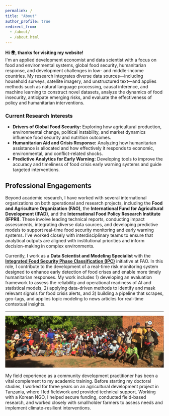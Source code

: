 ```yaml
---
permalink: /
title: "About"
author_profile: true
redirect_from: 
  - /about/
  - /about.html
---
```


**Hi 🌍, thanks for visiting my website!**  
I'm an applied development economist and data scientist with a focus on food and environmental systems, global food security, humanitarian response, and development challenges in low- and middle-income countries. My research integrates diverse data sources—including household surveys, satellite imagery, and unstructured text—and applies methods such as natural language processing, causal inference, and machine learning to construct novel datasets, analyze the dynamics of food insecurity, anticipate emerging risks, and evaluate the effectiveness of policy and humanitarian interventions.

### Current Research Interests

- **Drivers of Global Food Security:** Exploring how agricultural production, environmental change, political instability, and market dynamics influence food security and nutrition outcomes.
- **Humanitarian Aid and Crisis Response:** Analyzing how humanitarian assistance is allocated and how effectively it responds to economic, environmental, and conflict-related shocks.
- **Predictive Analytics for Early Warning:** Developing tools to improve the accuracy and timeliness of food crisis early warning systems and guide targeted interventions.

## Professional Engagements

Beyond academic research, I have worked with several international organizations on both operational and research projects, including the **Food and Agriculture Organization (FAO)**, the **International Fund for Agricultural Development (IFAD)**, and the **International Food Policy Research Institute (IFPRI)**. These involve leading technical reports, conducting impact assessments, integrating diverse data sources, and developing predictive models to support real-time food security monitoring and early warning systems. I’ve worked closely with interdisciplinary teams to ensure that analytical outputs are aligned with institutional priorities and inform decision-making in complex environments.

Currently, I work as a **Data Scientist and Modeling Specialist** with the **[Integrated Food Security Phase Classification (IPC)](https://www.ipcinfo.org/)** initiative at FAO. In this role, I contribute to the development of a real-time risk monitoring system designed to enhance early detection of food crises and enable more timely humanitarian responses. My work includes 1) developing an evaluation framework to assess the reliability and operational readiness of AI and statistical models, 2) applying data-driven methods to identify and mask relevant signals for food crisis alerts, and 3) building a pipeline that scrapes, geo-tags, and applies topic modeling to news articles for real-time contextual insights.

---

![Fieldwork in Kilosa District, Tanzania (2017)](images/tanzania.png)

My field experience as a community development practitioner has been a vital complement to my academic training. Before starting my doctoral studies, I worked for three years on an agricultural development project in Tanzania, where I led fieldwork and provided technical support. Working with a Korean NGO, I helped secure funding, conducted field-based research, and worked closely with smallholder farmers to assess needs and implement climate-resilient interventions.




